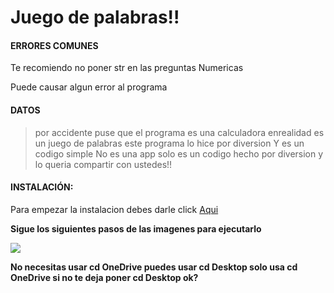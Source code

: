 # Juego de palabras!!

#### ERRORES COMUNES

Te recomiendo no poner str en las preguntas Numericas

Puede causar algun error al programa


#### DATOS


> por accidente puse que el programa es una calculadora enrealidad es un juego de palabras
este programa lo hice por diversion
Y es un codigo simple No es una app solo es un codigo hecho por diversion y lo queria compartir con ustedes!!


 #### INSTALACIÓN: 

Para empezar la instalacion debes darle click [Aqui](https://www.mediafire.com/folder/cyzm66e2hw0xi/Juego_De_Palabras*)

**Sigue los siguientes pasos de las imagenes para ejecutarlo**

 ![](https://cdn.discordapp.com/attachments/698548898129510500/849753364794179584/TutoImg.png)
 
 **No necesitas usar cd OneDrive puedes usar cd Desktop solo usa cd OneDrive si no te deja poner cd Desktop ok?**
